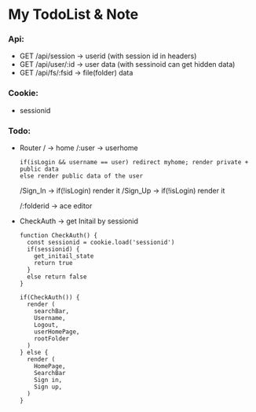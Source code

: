 # My TodoList & Note

### Api:
  * GET /api/session -> userid (with session id in headers)
  * GET /api/user/:id -> user data (with sessinoid can get hidden data)
  * GET /api/fs/:fsid -> file(folder) data

### Cookie:
  * sessionid

### Todo:
  * Router
    / -> home
    /:user -> userhome
    ```
    if(isLogin && username == user) redirect myhome; render private + public data
    else render public data of the user

    ```
    /Sign_In -> if(!isLogin) render it
    /Sign_Up -> if(!isLogin) render it

    /:folderid -> ace editor

  * CheckAuth -> get Initail by sessionid
    ```
    function CheckAuth() {
      const sessionid = cookie.load('sessionid')
      if(sessionid) {
        get_initail_state
        return true
      }
      else return false
    }

    if(CheckAuth()) {
      render (
        searchBar,
        Username,
        Logout,
        userHomePage,
        rootFolder
      )
    } else {
      render (
        HomePage,
        SearchBar
        Sign in,
        Sign up,
      )
    }
    ```
